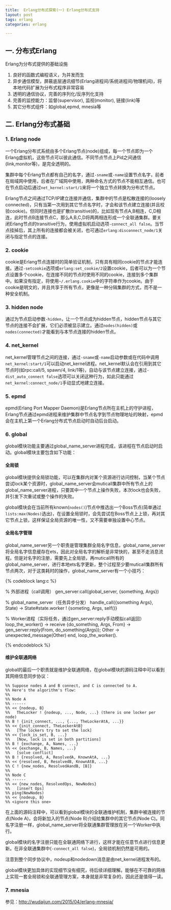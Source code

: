 ```yaml
---
title:  Erlang分布式探索(一) Erlang分布式支持
layout: post
tags: erlang
categories: erlang

---
```

## 一. 分布式Erlang

Erlang为分布式提供的基础设施

1. 良好的函数式编程语义，为并发而生
2. 异步通信模型，屏蔽底层通讯细节(Erlang进程间/系统进程间/物理机间)，将本地代码扩展为分布式程序非常容易
3. 透明的通信协议，完善的序列化/反序列化支持
4. 完善的监控能力：监督(supervisor), 监视(monitor), 链接(link)等
5. 其它分布式组件：如global,epmd, mnesia等

<!--more-->

## 二. Erlang分布式基础

### 1. Erlang node

一个Erlang分布式系统由多个Erlang节点(node)组成，每一个节点即为一个Erlang虚拟机，这些节点可以彼此通信。不同节点节点上Pid之间通信(link,monitor等)，是完全透明的。

集群中每个Erlang节点都有自己的名字，通过`-sname`或`-name`设置节点名字，前者在局域网中使用，后者在广域网中使用，两种命名方式的节点不能相互通信。也可在节点启动后通过`net_kernel:start/1`来将一个独立节点转换为分布式节点。

Erlang节点之间通过TCP/IP建立连接并通信，集群中的节点是松散连接的(loosely connected)，只有当第一次用到其它节点名字时，才会和该节点建立连接(并且校验cookie)。但同时连接也是扩散(transitive)的，比如现有节点A,B相连，C,D相连，此时节点B连接节点C，那么A,B,C,D将两两相连形成一个全联通集群。要关闭Erlang节点的transitive行为，使用虚拟机启动选项`-connect_all false`。当节点挂掉后，其上所有的连接都会被关闭，也可通过`erlang:disconnect_node/1`关闭与指定节点的连接。

### 2. cookie

cookie是Erlang节点连接时的简单验证机制，只有具有相同cookie的节点才能连接。通过`-setcookie`选项或`erlang:set_cookie/2`设置cookie，后者可以为一个节点设置多个cookie，在连接不同的节点时使用不同的cookie，连接到多个集群中。如果没有指定，将使用`~/.erlang.cookie`中的字符串作为cookie。由于cookie是明文的，并且共享于所有节点，更像是一种分隔集群的方式，而不是一种安全机制。

### 3. hidden node

通过为节点启动参数`-hidden`，让一个节点成为hidden节点，hidden节点与其它节点的连接不会扩展，它们必须被显示建立。通过`nodes(hidden)`或`nodes(connected)`才能看到与本节点连接的hidden节点。

### 4. net_kernel

net_kernel管理节点之间的连接，通过`-sname`或`-name`启动参数或在代码中调用`net_kernel:start/1`可以启动net_kernel进程。net_kernel默认会在引用到其它节点时(如rpc:call/5, spawn/4, link/1等)，自动与该节点建立连接，通过`-dist_auto_connect false`选项可以关闭这种行为，如此只能通过`net_kernel:connect_node/1`手动显式地建立连接。

### 5. epmd

epmd(Erlang Port Mapper Daemon)是Erlang节点所在主机上的守护进程，Erlang节点通过epmd进程来维护集群中节点名字到节点物理地址的映射，epmd会在主机上第一个Erlang分布式节点启动时自动后台启动。

### 6. global

global模块功能主要通过global\_name\_server进程完成，该进程在节点启动时启动。global模块主要包含如下功能：

#### 全局锁

global模块提供全局锁功能，可以在集群内对某个资源进行访问控制，当某个节点尝试lock某个资源时，global\_name\_server会muticall集群中所有节点上的global\_name\_server进程，只要其中一个节点上操作失败，本次lock也会失败，并引发下次重试或整个操作的失败。

global模块会在当前所有known(`nodes()`)节点中推选出一个Boss节点(简单通过`lists:max(Nodes)`选出)，在设置全局锁时，会先尝试在Boss节点上上锁，再对其它节点上锁，这样保证全局资源的唯一性，又不需要单独设置中心节点。

#### 全局名字管理

global\_name\_server另一个职责是管理集群全局名字信息，global\_name\_server将全局名字信息缓存在ets，因此对全局名字的解析是非常快的，甚至不走消息流程。但是对名字的注册，需要先上全局锁，再muticall所有的global\_name\_server，进行本地ets名字更新，整个过程至少要muticall集群所有节点两次，对于这类耗时的操作，global\_name\_server有一个小技巧：

{% codeblock lang:c %} 

% 外部进程（call调用）
gen_server:call(global_server, {something, Args})

% global_name_server（任务异步分发）
handle_call({something Args}, State) ->
	State#state.worker ! {someting, Args, self()}

% Worker进程（实际任务，通过gen_server:reply手动模拟call返回）
loop_the_worker() ->
    receive 
        {do_something, Args, From} ->
            gen_server:reply(From, do_something(Args));
	Other ->
            unexpected_message(Other)
    end,
    loop_the_worker().
   
{% endcodeblock %}

#### 维护全联通网络

global的最后一个职责就是维护全联通网络，在global模块的源码注释中可以看到其网络信息同步协议：

	%% Suppose nodes A and B connect, and C is connected to A.
	%% Here's the algorithm's flow:
	%%
	%% Node A
	%% ------
	%% << {nodeup, B}
	%%   TheLocker ! {nodeup, ..., Node, ...} (there is one locker per node)
	%% B ! {init_connect, ..., {..., TheLockerAtA, ...}}
	%% << {init_connect, TheLockerAtB}
	%%   [The lockers try to set the lock]
	%% << {lock_is_set, B, ...}
	%%   [Now, lock is set in both partitions]
	%% B ! {exchange, A, Names, ...}
	%% << {exchange, B, Names, ...}
	%%   [solve conflict]
	%% B ! {resolved, A, ResolvedA, KnownAtA, ...}
	%% << {resolved, B, ResolvedB, KnownAtB, ...}
	%% C ! {new_nodes, ResolvedAandB, [B]}
	%%
	%% Node C
	%% ------
	%% << {new_nodes, ResolvedOps, NewNodes}
	%%   [insert Ops]
	%% ping(NewNodes)
	%% << {nodeup, B}
	%% <ignore this one>

在上面的源码注释中，可以看到global模块的全联通维护机制，集群中被连接的节点(Node A)，会将新加入的节点(Node B)介绍给集群中的其它节点(Node C)。同名字注册一样，global\_name\_server将全联通集群管理放在另一个Worker中执行。

global模块的名字注册只能在全联通网络下进行，这样才能在任意节点进行信息更新。在非全联通集群中(`-connect_all false`)，全局锁机制仍然是可用的。

注意到整个同步协议中，nodeup和nodedown消息是由net_kernel进程发布的。

global模块更加具体的实现细节没有细究，待后续详细理解。能够在不可靠的网络上实现一套全局锁和全联通管理方案，本身就是非常复杂的，因此还是值得一读。

### 7. mnesia

参见：http://wudaijun.com/2015/04/erlang-mnesia/

